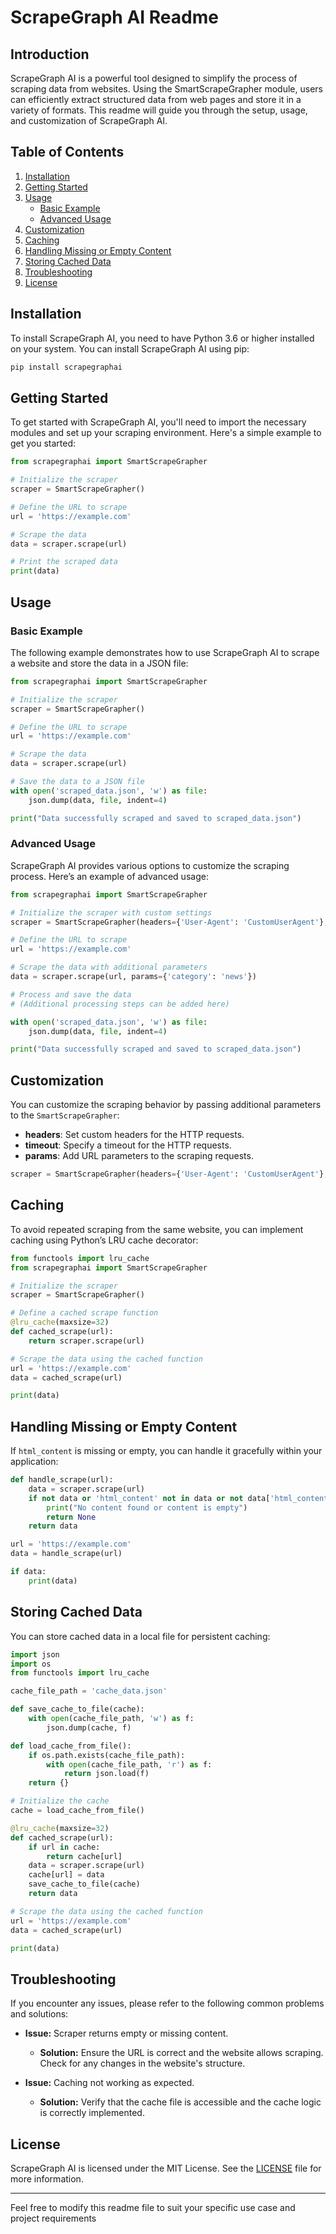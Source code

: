 # ScrapeGraph AI Readme

## Introduction

ScrapeGraph AI is a powerful tool designed to simplify the process of scraping data from websites. Using the SmartScrapeGrapher module, users can efficiently extract structured data from web pages and store it in a variety of formats. This readme will guide you through the setup, usage, and customization of ScrapeGraph AI.

## Table of Contents

1. [Installation](#installation)
2. [Getting Started](#getting-started)
3. [Usage](#usage)
   - [Basic Example](#basic-example)
   - [Advanced Usage](#advanced-usage)
4. [Customization](#customization)
5. [Caching](#caching)
6. [Handling Missing or Empty Content](#handling-missing-or-empty-content)
7. [Storing Cached Data](#storing-cached-data)
8. [Troubleshooting](#troubleshooting)
9. [License](#license)

## Installation

To install ScrapeGraph AI, you need to have Python 3.6 or higher installed on your system. You can install ScrapeGraph AI using pip:

```sh
pip install scrapegraphai
```

## Getting Started

To get started with ScrapeGraph AI, you'll need to import the necessary modules and set up your scraping environment. Here's a simple example to get you started:

```python
from scrapegraphai import SmartScrapeGrapher

# Initialize the scraper
scraper = SmartScrapeGrapher()

# Define the URL to scrape
url = 'https://example.com'

# Scrape the data
data = scraper.scrape(url)

# Print the scraped data
print(data)
```

## Usage

### Basic Example

The following example demonstrates how to use ScrapeGraph AI to scrape a website and store the data in a JSON file:

```python
from scrapegraphai import SmartScrapeGrapher

# Initialize the scraper
scraper = SmartScrapeGrapher()

# Define the URL to scrape
url = 'https://example.com'

# Scrape the data
data = scraper.scrape(url)

# Save the data to a JSON file
with open('scraped_data.json', 'w') as file:
    json.dump(data, file, indent=4)

print("Data successfully scraped and saved to scraped_data.json")
```

### Advanced Usage

ScrapeGraph AI provides various options to customize the scraping process. Here’s an example of advanced usage:

```python
from scrapegraphai import SmartScrapeGrapher

# Initialize the scraper with custom settings
scraper = SmartScrapeGrapher(headers={'User-Agent': 'CustomUserAgent'}, timeout=10)

# Define the URL to scrape
url = 'https://example.com'

# Scrape the data with additional parameters
data = scraper.scrape(url, params={'category': 'news'})

# Process and save the data
# (Additional processing steps can be added here)

with open('scraped_data.json', 'w') as file:
    json.dump(data, file, indent=4)

print("Data successfully scraped and saved to scraped_data.json")
```

## Customization

You can customize the scraping behavior by passing additional parameters to the `SmartScrapeGrapher`:

- **headers**: Set custom headers for the HTTP requests.
- **timeout**: Specify a timeout for the HTTP requests.
- **params**: Add URL parameters to the scraping requests.

```python
scraper = SmartScrapeGrapher(headers={'User-Agent': 'CustomUserAgent'}, timeout=10)
```

## Caching

To avoid repeated scraping from the same website, you can implement caching using Python’s LRU cache decorator:

```python
from functools import lru_cache
from scrapegraphai import SmartScrapeGrapher

# Initialize the scraper
scraper = SmartScrapeGrapher()

# Define a cached scrape function
@lru_cache(maxsize=32)
def cached_scrape(url):
    return scraper.scrape(url)

# Scrape the data using the cached function
url = 'https://example.com'
data = cached_scrape(url)

print(data)
```

## Handling Missing or Empty Content

If `html_content` is missing or empty, you can handle it gracefully within your application:

```python
def handle_scrape(url):
    data = scraper.scrape(url)
    if not data or 'html_content' not in data or not data['html_content']:
        print("No content found or content is empty")
        return None
    return data

url = 'https://example.com'
data = handle_scrape(url)

if data:
    print(data)
```

## Storing Cached Data

You can store cached data in a local file for persistent caching:

```python
import json
import os
from functools import lru_cache

cache_file_path = 'cache_data.json'

def save_cache_to_file(cache):
    with open(cache_file_path, 'w') as f:
        json.dump(cache, f)

def load_cache_from_file():
    if os.path.exists(cache_file_path):
        with open(cache_file_path, 'r') as f:
            return json.load(f)
    return {}

# Initialize the cache
cache = load_cache_from_file()

@lru_cache(maxsize=32)
def cached_scrape(url):
    if url in cache:
        return cache[url]
    data = scraper.scrape(url)
    cache[url] = data
    save_cache_to_file(cache)
    return data

# Scrape the data using the cached function
url = 'https://example.com'
data = cached_scrape(url)

print(data)
```

## Troubleshooting

If you encounter any issues, please refer to the following common problems and solutions:

- **Issue:** Scraper returns empty or missing content.
  - **Solution:** Ensure the URL is correct and the website allows scraping. Check for any changes in the website's structure.

- **Issue:** Caching not working as expected.
  - **Solution:** Verify that the cache file is accessible and the cache logic is correctly implemented.

## License

ScrapeGraph AI is licensed under the MIT License. See the [LICENSE](LICENSE) file for more information.

---

Feel free to modify this readme file to suit your specific use case and project requirements
